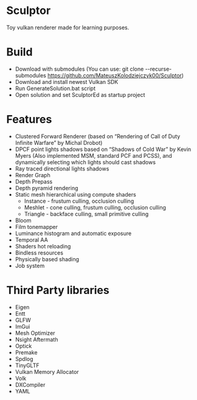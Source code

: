 # Sculptor
Toy vulkan renderer made for learning purposes.
# Build
- Download with submodules (You can use: git clone --recurse-submodules https://github.com/MateuszKolodziejczyk00/Sculptor)
- Download and install newest Vulkan SDK
- Run GenerateSolution.bat script
- Open solution and set SculptorEd as startup project
# Features
- Clustered Forward Renderer (based on “Rendering of Call of Duty Infinite Warfare” by Michal Drobot)
- DPCF point lights shadows based on “Shadows of Cold War” by Kevin Myers (Also implemented MSM, standard PCF and PCSS), and dynamically selecting which lights should cast shadows
- Ray traced directional lights shadows
- Render Graph
- Depth Prepass
- Depth pyramid rendering
- Static mesh hierarchical using compute shaders
  - Instance - frustum culling, occlusion culling
  - Meshlet - cone culling, frustum culling, occlusion culling
  - Triangle - backface culling, small primitive culling
- Bloom
- Film tonemapper
- Luminance histogram and automatic exposure
- Temporal AA
- Shaders hot reloading
- Bindless resources
- Physically based shading
- Job system
# Third Party libraries
- Eigen
- Entt
- GLFW
- ImGui
- Mesh Optimizer
- Nsight Aftermath
- Optick
- Premake
- Spdlog
- TinyGLTF
- Vulkan Memory Allocator
- Volk
- DXCompiler
- YAML
